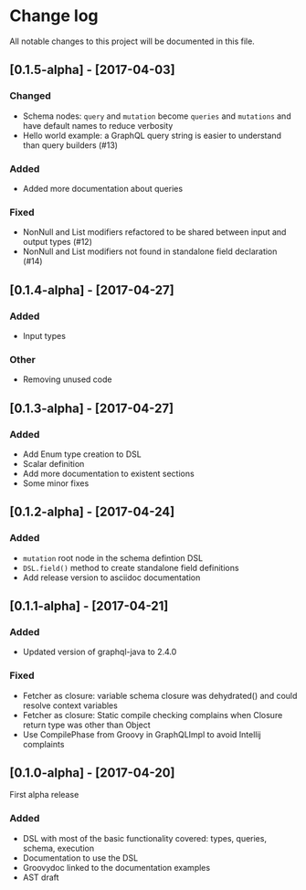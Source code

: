 # Change log
All notable changes to this project will be documented in this file.

## [0.1.5-alpha] - [2017-04-03]

### Changed

- Schema nodes: `query` and `mutation` become `queries` and `mutations` and have default names to reduce verbosity
- Hello world example: a GraphQL query string is easier to understand than query builders (#13)

### Added

- Added more documentation about queries

### Fixed

- NonNull and List modifiers refactored to be shared between input and output types (#12)
- NonNull and List modifiers not found in standalone field declaration (#14)

## [0.1.4-alpha] - [2017-04-27]

### Added

- Input types

### Other

- Removing unused code

## [0.1.3-alpha] - [2017-04-27]

### Added

- Add Enum type creation to DSL
- Scalar definition
- Add more documentation to existent sections
- Some minor fixes

## [0.1.2-alpha] - [2017-04-24]

### Added

- `mutation` root node in the schema defintion DSL
- `DSL.field()` method to create standalone field definitions
- Add release version to asciidoc documentation

## [0.1.1-alpha] - [2017-04-21]

### Added

- Updated version of graphql-java to 2.4.0

### Fixed

- Fetcher as closure: variable schema closure was dehydrated() and could resolve context variables
- Fetcher as closure: Static compile checking complains when Closure return type was other than Object
- Use CompilePhase from Groovy in GraphQLImpl to avoid Intellij complaints

## [0.1.0-alpha] - [2017-04-20]

First alpha release

### Added

- DSL with most of the basic functionality covered: types, queries, schema, execution
- Documentation to use the DSL
- Groovydoc linked to the documentation examples
- AST draft
